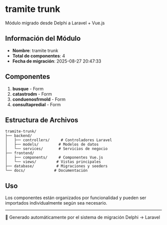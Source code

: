 # tramite trunk

Módulo migrado desde Delphi a Laravel + Vue.js

## Información del Módulo
- **Nombre**: tramite trunk
- **Total de componentes**: 4
- **Fecha de migración**: 2025-08-27 20:47:33

## Componentes

1. **busque** - Form
2. **catastrodm** - Form
3. **conduenosfrmold** - Form
4. **consultapredial** - Form

## Estructura de Archivos

```
tramite-trunk/
├── backend/
│   ├── controllers/     # Controladores Laravel
│   ├── models/         # Modelos de datos  
│   └── services/       # Servicios de negocio
├── frontend/
│   ├── components/     # Componentes Vue.js
│   └── views/         # Vistas principales
├── database/          # Migraciones y seeders
└── docs/             # Documentación
```

## Uso

Los componentes están organizados por funcionalidad y pueden ser importados individualmente según sea necesario.

---
🤖 Generado automáticamente por el sistema de migración Delphi → Laravel
